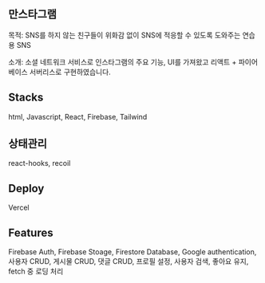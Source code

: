 ## 만스타그램
목적: SNS를 하지 않는 친구들이 위화감 없이 SNS에 적응할 수 있도록 도와주는 연습용 SNS

소개: 소셜 네트워크 서비스로 인스타그램의 주요 기능, UI를 가져왔고 리액트 + 파이어베이스 서버리스로 구현하였습니다.

## Stacks
html, Javascript, React, Firebase, Tailwind

## 상태관리
react-hooks, recoil

## Deploy
Vercel

## Features
Firebase Auth, Firebase Stoage, Firestore Database, Google authentication,
사용자 CRUD, 게시물 CRUD, 댓글 CRUD, 프로필 설정, 사용자 검색, 좋아요 유지,
fetch 중 로딩 처리
